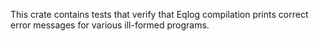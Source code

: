 This crate contains tests that verify that Eqlog compilation prints correct error messages for various ill-formed programs.
